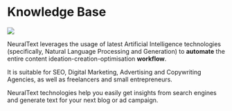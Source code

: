 # Knowledge Base

![](<.gitbook/assets/6013bda1c8910a6faa350f36\_New Project (9) (1).png>)

NeuralText leverages the usage of latest Artificial Intelligence technologies (specifically, Natural Language Processing and Generation) to **automate** the entire content ideation-creation-optimisation **workflow**.&#x20;

It is suitable for SEO, Digital Marketing, Advertising and Copywriting Agencies, as well as freelancers and small entrepreneurs.&#x20;

NeuralText technologies help you easily get insights from search engines and generate text for your next blog or ad campaign.
